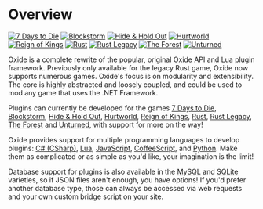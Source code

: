 # Overview

>
[![7 Days to Die](7-days-to-die/favicon-96x96.png)](/7-days-to-die/)
[![Blockstorm](blockstorm/favicon-96x96.png)](/blockstorm/)
[![Hide & Hold Out](hide-hold-out/favicon-96x96.png)](/hide-hold-out/)
[![Hurtworld](hurtworld/favicon-96x96.png)](/hurtworld/)
[![Reign of Kings](reign-of-kings/favicon-96x96.png)](/reign-of-kings/)
[![Rust](rust/favicon-96x96.png)](/rust/)
[![Rust Legacy](rust-legacy/favicon-96x96.png)](/rust-legacy/)
[![The Forest](the-forest/favicon-96x96.png)](/the-forest/)
[![Unturned](unturned/favicon-96x96.png)](/unturned/)

Oxide is a complete rewrite of the popular, original Oxide API and Lua plugin framework. Previously only available for the legacy Rust game, Oxide now supports numerous games. Oxide's focus is on modularity and extensibility. The core is highly abstracted and loosely coupled, and could be used to mod any game that uses the .NET Framework.

Plugins can currently be developed for the games [7 Days to Die](#7-days-to-die), [Blockstorm](#blockstorm), [Hide & Hold Out](#hide-hold-out), [Hurtworld](#hurtworld), [Reign of Kings](#reign-of-kings), [Rust](#rust), [Rust Legacy](#rust-legacy), [The Forest](#the-forest) and [Unturned](#unturned), with support for more on the way!

Oxide provides support for multiple programming languages to develop plugins: [C# (CSharp)](https://en.wikipedia.org/wiki/C_Sharp_(programming_language)), [Lua](http://www.lua.org/), [JavaScript](https://en.wikipedia.org/wiki/JavaScript), [CoffeeScript](http://coffeescript.org/), and [Python](https://en.wikipedia.org/wiki/Python_(programming_language)). Make them as complicated or as simple as you'd like, your imagination is the limit!

Database support for plugins is also available in the [MySQL](https://www.mysql.com/) and [SQLite](https://www.sqlite.org/) varieties, so if JSON files aren't enough, you have options! If you'd prefer another database type, those can always be accessed via web requests and your own custom bridge script on your site.
